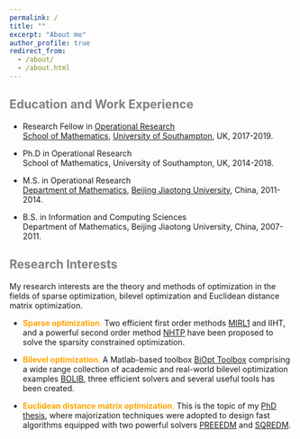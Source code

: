 ```yaml
---
permalink: /
title: ""
excerpt: "About me"
author_profile: true
redirect_from: 
  - /about/
  - /about.html
---
```


<span style="color:grey">Education and Work Experience</span>
---

* Research Fellow in [Operational Research](https://www.southampton.ac.uk/maths/research/groups/operational_research.page) <br>
  [School of Mathematics](https://www.southampton.ac.uk/maths), [University of Southampton](https://www.southampton.ac.uk/), UK, 2017-2019.
  
* Ph.D in Operational Research <br>
School of Mathematics, University of Southampton, UK, 2014-2018.  

* M.S. in Operational Research <br>
[Department of Mathematics](http://en.sci.njtu.edu.cn/Department/DepartmentofMathematics/index.htm), [Beijing Jiaotong University](http://en.njtu.edu.cn/), China,  2011-2014.
  
* B.S. in Information and Computing Sciences<br>
Department of Mathematics, Beijing Jiaotong University, China, 2007-2011.
  
<span style="color:grey">Research Interests</span>
---

My research interests are the theory and methods of optimization in the fields of sparse optimization, bilevel
optimization and Euclidean distance matrix optimization. 

* <span style="color:orange">**Sparse  optimization**.</span> Two efficient first order methods [MIRL1](https://github.com/ShenglongZhou/MIRL1) and IIHT, and a powerful second order method [NHTP](https://github.com/ShenglongZhou/NHTP) have been proposed to solve the sparsity constrained optimization. 

* <span style="color:orange">**Bilevel optimization**.</span> A Matlab-based toolbox [BiOpt Toolbox](https://biopt.github.io/) comprising a wide range collection of academic and real-world bilevel optimization examples [BOLIB](https://biopt.github.io/bolib/), three efficient solvers and several useful tools has been created. 

* <span style="color:orange">**Euclidean distance matrix optimization**.</span> This is the topic of my [PhD thesis](https://eprints.soton.ac.uk/429739/), where majorization techniques were adopted to design fast algorithms equipped with two powerful solvers [PREEEDM](https://github.com/ShenglongZhou/PREEEDM) and [SQREDM](https://github.com/ShenglongZhou/SQREDM).

